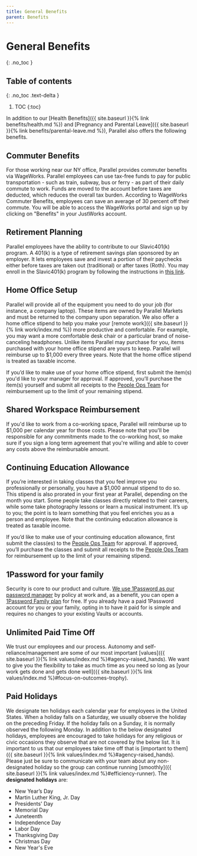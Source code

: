 ```yaml
---
title: General Benefits
parent: Benefits
---
```

# General Benefits
{: .no_toc }

## Table of contents
{: .no_toc .text-delta }

1. TOC
{:toc}

In addition to our [Health Benefits]({{ site.baseurl }}{% link benefits/health.md %}) and [Pregnancy and Parental Leave]({{ site.baseurl }}{% link benefits/parental-leave.md %}), Parallel also offers the following benefits.

## Commuter Benefits
For those working near our NY office, Parallel provides commuter benefits via WageWorks. Parallel employees can use tax-free funds to pay for public transportation - such as train, subway, bus or ferry - as part of their daily commute to work. Funds are moved to the account before taxes are deducted, which reduces the overall tax burden. According to WageWorks Commuter Benefits, employees can save an average of 30 percent off their commute. You will be able to access the WageWorks portal and sign up by clicking on "Benefits" in your JustWorks account.

## Retirement Planning
Parallel employees have the ability to contribute to our Slavic401(k) program. A 401(k) is a type of retirement savings plan sponsored by an employer. It lets employees save and invest a portion of their paychecks either before taxes are taken out (traditional) or after taxes (Roth). You may enroll in the Slavic401(k) program by following the instructions in [this link](https://help.justworks.com/hc/en-us/articles/360004530251-401-k-).

## Home Office Setup
Parallel will provide all of the equipment you need to do your job (for instance, a company laptop). These items are owned by Parallel Markets and must be returned to the company upon separation. We also offer a home office stipend to help you make your [remote work]({{ site.baseurl }}{% link work/index.md %}) more productive and comfortable. For example, you may want a more comfortable desk chair or a particular brand of noise-canceling headphones.  Unlike items Parallel may purchase for you, items purchased with your home office stipend are yours to keep. Parallel will reimburse up to $1,000 every three years. Note that the home office stipend is treated as taxable income.

If you’d like to make use of your home office stipend, first submit the item(s) you'd like to your manager for approval. If approved, you’ll purchase the item(s) yourself and submit all receipts to the [People Ops Team](mailto:people@parallelmarkets.com) for reimbursement up to the limit of your remaining stipend.

## Shared Workspace Reimbursement
If you'd like to work from a co-working space, Parallel will reimburse up to $1,000 per calendar year for those costs.  Please note that you'll be responsible for any commitments made to the co-working host, so make sure if you sign a long term agreement that you're willing and able to cover any costs above the reimbursable amount.

## Continuing Education Allowance
If you’re interested in taking classes that you feel improve you professionally or personally, you have a $1,000 annual stipend to do so. This stipend is also prorated in your first year at Parallel, depending on the month you start. Some people take classes directly related to their careers, while some take photography lessons or learn a musical instrument. It’s up to you; the point is to learn something that you feel enriches you as a person and employee.  Note that the continuing education allowance is treated as taxable income.

If you’d like to make use of your continuing education allowance, first submit the class(es) to the [People Ops Team](mailto:people@parallelmarkets.com) for approval. If approved, you’ll purchase the classes and submit all receipts to the [People Ops Team](mailto:people@parallelmarkets.com) for reimbursement up to the limit of your remaining stipend.

## 1Password for your family

Security is core to our product and culture. [We use 1Password as our password manager](/security/processes/#passwords) by policy at work and, as a benefit, you can open a [1Password Family plan](https://1password.com/families/) for free. If you already have a paid 1Password account for you or your family, opting in to have it paid for is simple and requires no changes to your existing Vaults or accounts.

## Unlimited Paid Time Off
We trust our employees and our process. Autonomy and self-reliance/management are some of our most important [values]({{ site.baseurl }}{% link values/index.md %}#agency-raised_hands). We want to give you the flexibility to take as much time as you need so long as [your work gets done and gets done well]({{ site.baseurl }}{% link values/index.md %}#focus-on-outcomes-trophy).

## Paid Holidays
We designate ten holidays each calendar year for employees in the United States. When a holiday falls on a Saturday, we usually observe the holiday on the preceding Friday.  If the holiday falls on a Sunday, it is normally observed the following Monday. In addition to the below designated holidays, employees are encouraged to take holidays for any religious or civic occasions they observe that are not covered by the below list. It is important to us that our employees take time off that is [important to them]({{ site.baseurl }}{% link values/index.md %}#agency-raised_hands). Please just be sure to communicate with your team about any non-designated holiday so the group can continue running [smoothly]({{ site.baseurl }}{% link values/index.md %}#efficiency-runner). The **designated holidays** are:

* New Year’s Day
* Martin Luther King, Jr. Day 
* Presidents' Day
* Memorial Day
* Juneteenth
* Independence Day 
* Labor Day 
* Thanksgiving Day
* Christmas Day
* New Year's Eve

[1]: https://secure.justworks.com/benefits/company_benefits_overviews/9f88a900-9a1f-4c16-ace0-39ff2c10d913/show

